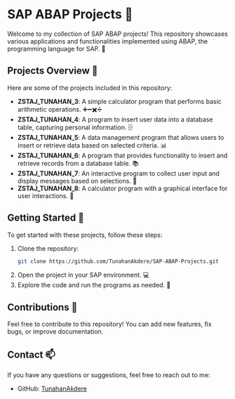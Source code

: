 
# SAP ABAP Projects 🚀

Welcome to my collection of SAP ABAP projects! This repository showcases various applications and functionalities implemented using ABAP, the programming language for SAP. 🌟

## Projects Overview 📝

Here are some of the projects included in this repository:

- **ZSTAJ_TUNAHAN_3**: A simple calculator program that performs basic arithmetic operations. ➕➖✖️➗
- **ZSTAJ_TUNAHAN_4**: A program to insert user data into a database table, capturing personal information. 🗄️
- **ZSTAJ_TUNAHAN_5**: A data management program that allows users to insert or retrieve data based on selected criteria. 📊
- **ZSTAJ_TUNAHAN_6**: A program that provides functionality to insert and retrieve records from a database table. 📚
- **ZSTAJ_TUNAHAN_7**: An interactive program to collect user input and display messages based on selections. 💬
- **ZSTAJ_TUNAHAN_8**: A calculator program with a graphical interface for user interactions. 🎨

## Getting Started 🔧

To get started with these projects, follow these steps:

1. Clone the repository: 
   ```bash
   git clone https://github.com/TunahanAkdere/SAP-ABAP-Projects.git
   ```
2. Open the project in your SAP environment. 💻
3. Explore the code and run the programs as needed. 🚀

## Contributions 🤝

Feel free to contribute to this repository! You can add new features, fix bugs, or improve documentation. 

## Contact 📫

If you have any questions or suggestions, feel free to reach out to me:

- GitHub: [TunahanAkdere](https://github.com/TunahanAkdere)

